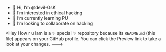 - 👋 Hi, I’m @devil-GsK
- 👀 I’m interested in ethical hacking
- 🌱 I’m currently learning PU
- 💞️ I’m looking to collaborate on hacking

<Hey How r u
Iam  is a ✨ special ✨ repository because its `README.md` (this file) appears on your GitHub profile.
You can click the Preview link to take a look at your changes.
--->

